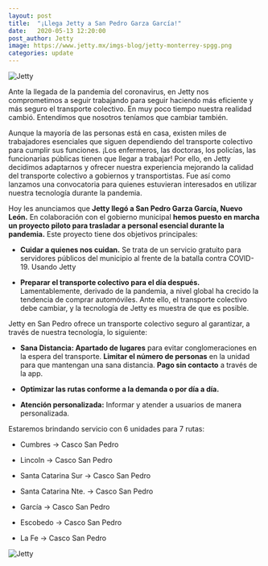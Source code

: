 ```yaml
---
layout: post
title:  "¡Llega Jetty a San Pedro Garza García!"
date:   2020-05-13 12:20:00
post_author: Jetty
image: https://www.jetty.mx/imgs-blog/jetty-monterrey-spgg.png
categories: update
---
```

![Jetty]({{site.baseurl}}/imgs-blog/jetty-monterrey-spgg.png)

Ante la llegada de la pandemia del coronavirus, en Jetty nos comprometimos a seguir trabajando para seguir haciendo más eficiente y más seguro el transporte colectivo. En muy poco tiempo nuestra realidad cambió. Entendimos que nosotros teníamos que cambiar también.

Aunque la mayoría de las personas está en casa, existen miles de trabajadores esenciales que siguen dependiendo del transporte colectivo para cumplir sus funciones. ¡Los enfermeros, las doctoras, los policías, las funcionarias públicas tienen que llegar a trabajar! Por ello, en Jetty decidimos adaptarnos y ofrecer nuestra experiencia mejorando la calidad del transporte colectivo a gobiernos y transportistas.  Fue así como lanzamos una convocatoria para quienes estuvieran interesados en utilizar nuestra tecnología durante la pandemia.

Hoy les anunciamos que <b>Jetty llegó a San Pedro Garza García, Nuevo León.</b> En colaboración con el gobierno municipal <b>hemos puesto en marcha un proyecto piloto para trasladar a personal esencial durante la pandemia.</b> Este proyecto tiene dos objetivos principales:

<ul>
  <li><p><b>Cuidar a quienes nos cuidan.</b> Se trata de un servicio gratuito para servidores públicos del municipio al frente de la batalla contra COVID-19. Usando Jetty </p></li>
  <li><p><b>Preparar el transporte colectivo para el día después.</b> Lamentablemente, derivado de la pandemia, a nivel global ha crecido la tendencia de comprar automóviles. Ante ello, el transporte colectivo debe cambiar, y la tecnología de Jetty es muestra de que es posible.</p></li>
</ul>

Jetty en San Pedro ofrece un transporte colectivo seguro al garantizar, a través de nuestra tecnología, lo siguiente:

<ul>
  <li><p><b>Sana Distancia: Apartado de lugares</b> para evitar conglomeraciones en la espera del transporte. <b>Limitar el número de personas</b> en la unidad para que mantengan una sana distancia. <b>Pago sin contacto</b> a través de la app.</p></li>
  <li><p><b>Optimizar las rutas conforme a la demanda o por día a día. </b></p></li>
  <li><p><b>Atención personalizada:</b> Informar y atender a usuarios de manera personalizada.</p></li>
</ul>

Estaremos brindando servicio con 6 unidades para 7 rutas:

<div class="row">
  <ul>
    <div class="col-md-6">
      <li><p>Cumbres -> Casco San Pedro</p></li>
      <li><p>Lincoln -> Casco San Pedro</p></li>
      <li><p>Santa Catarina Sur -> Casco San Pedro</p></li>
      <li><p>Santa Catarina Nte. -> Casco San Pedro</p></li>
    </div>
    <div class="col-md-6">
      <li><p>García -> Casco San Pedro</p></li>
      <li><p>Escobedo -> Casco San Pedro</p></li>
      <li><p>La Fe -> Casco San Pedro</p></li>
    </div>
  </ul>
</div>


![Jetty]({{site.baseurl}}/imgs-blog/Jetty-Rutas-MTY.png)